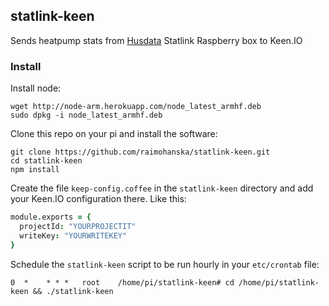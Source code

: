 ## statlink-keen

Sends heatpump stats from [Husdata](http://husdata.se/) Statlink Raspberry box to Keen.IO

### Install

Install node:

    wget http://node-arm.herokuapp.com/node_latest_armhf.deb
    sudo dpkg -i node_latest_armhf.deb

Clone this repo on your pi and install the software:

    git clone https://github.com/raimohanska/statlink-keen.git
    cd statlink-keen
    npm install

Create the file `keep-config.coffee` in the `statlink-keen` directory and add your Keen.IO configuration there. Like this:

```coffeescript
module.exports = {
  projectId: "YOURPROJECTIT"
  writeKey: "YOURWRITEKEY"
}
```

Schedule the `statlink-keen` script to be run hourly in your `etc/crontab` file:

    0  *    * * *   root    /home/pi/statlink-keen# cd /home/pi/statlink-keen && ./statlink-keen
